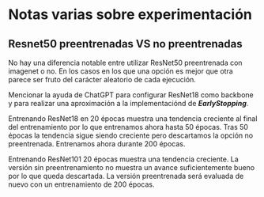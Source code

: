 # Notas varias sobre experimentación

## Resnet50 preentrenadas VS no preentrenadas

No hay una diferencia notable entre utilizar ResNet50 preentrenada con imagenet o no. En los casos en los que una opción es mejor que otra parece ser fruto del carácter aleatorio de cada ejecución.

Mencionar la ayuda de ChatGPT para configurar ResNet18 como backbone y para realizar una aproximación a la implementaciónd de ***EarlyStopping***.

Entrenando ResNet18 en 20 épocas muestra una tendencia creciente al final del entrenamiento
por lo que entrenamos ahora hasta 50 épocas. Tras 50 épocas la tendencia sigue siendo creciente pero descartamos la opción no preentrenada. Entrenamos ahora durante 200 épocas.

Entrenando ResNet101 20 épocas muestra una tendencia creciente. La versión sin preentrenamiento no muestra un avance suficientemente bueno por lo que queda descartada. La versión preentrenada será evaluada de nuevo con un entrenamiento de 200 épocas.
